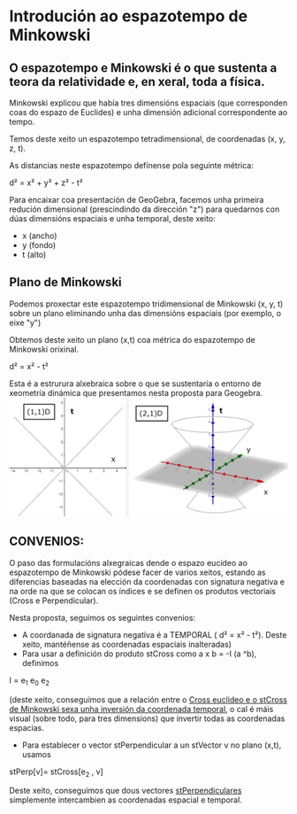 # Introdución ao espazotempo de Minkowski

## O espazotempo e Minkowski é o que sustenta a teora da relatividade e, en xeral, toda a física.
Minkowski explicou que había tres dimensións espaciais (que corresponden coas do espazo de Euclides) e unha dimensión adicional correspondente ao tempo.

Temos deste xeito un espazotempo tetradimensional, de coordenadas (x, y, z, t). 

As distancias neste espazotempo defínense pola seguinte métrica:

  d² =  x² + y² + z² - t²

Para encaixar coa presentación de GeoGebra, facemos unha primeira redución dimensional (prescindindo da dirección "z") para quedarnos con dúas dimensións espaciais e unha temporal, deste xeito:
* x (ancho)
* y (fondo)
* t (alto)

## Plano de Minkowski
Podemos proxectar este espazotempo tridimensional de Minkowski  (x, y, t) sobre un plano eliminando unha das dimensións espaciais (por exemplo, o eixe "y") 

Obtemos deste xeito un plano (x,t) coa métrica do espazotempo de Minkowski orixinal. 

  d² = x² - t²

Esta é a estrurura alxebraica sobre o que se sustentaría o entorno de xeometría dinámica que presentamos nesta proposta para Geogebra.
![(2,2D e (2,1)D](https://github.com/probaxeoxebra/probaMinkoski/blob/master/IMAGES/11D-21D%20views.jpg "espazotempo esquerda: (1,1)D e dereita: (2,1)D ")

## CONVENIOS:
O paso das formulacións alxegraicas dende o espazo eucídeo ao espazotempo de Minkowski pódese facer de varios xeitos,
estando as diferencias baseadas na elección da coordenadas con signatura negativa e na orde na que se colocan os índices e se definen os produtos vectoriais (Cross e Perpendicular).

Nesta proposta, seguimos os seguintes convenios:

* A coordanada de signatura negativa é a TEMPORAL (  d² = x² - t²). 
Deste xeito, mantéñense as coordenadas espaciais inalteradas)
* Para usar a definición do produto stCross como a x b = -I (a ^b), 
definimos 

I = e<sub>1</sub> e<sub>0</sub> e<sub>2</sub>  

(deste xeito, conseguimos que a relación entre o [Cross euclideo e o stCross de Minkowski sexa unha inversión da coordenada temporal](https://github.com/probaxeoxebra/probaMinkoski/blob/master/Explicacions/CrossProduct.md), o cal é máis visual (sobre todo, para tres dimensions) que invertir todas as coordenadas espacias.
* Para establecer o vector stPerpendicular a un stVector v no plano (x,t), 
usamos 

stPerp[v]= stCross[e<sub>2</sub> , v]

Deste xeito, 
conseguimos que dous vectores [stPerpendiculares](https://github.com/probaxeoxebra/probaMinkoski/blob/master/Ferramentas/FerramentasMink/4_Perpendicular_Line.md) simplemente intercambien as coordenadas espacial e temporal.
